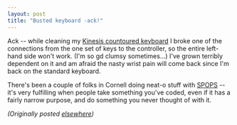 ```yaml
---
layout: post
title: "Busted keyboard -ack!"
---
```




<p>Ack -- while cleaning my <a
href="http://www.kinesis-ergo.com/contoured.htm">Kinesis
countoured keyboard</a> I broke one of the connections from
the one set of keys to the controller, so
the entire left-hand side won't work.  (I'm so gd
clumsy sometimes...) I've grown terribly dependent on it and
am afraid the nasty wrist pain will come back since I'm back
on the standard keyboard.

<p>There's been a couple of folks in Cornell doing neat-o
stuff with <a href="http://www.advogato.org/proj/SPOPS/">SPOPS</a> -- it's very fulfilling when
people take something you've coded, even if it has a fairly
narrow purpose, and do something you never thought of with
it.

<p><em>(Originally posted <a href="http://www.advogato.org/person/cwinters/diary.html?start=56">elsewhere</a>)</em></p>


